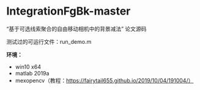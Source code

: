 # IntegrationFgBk-master
“基于可选线索聚合的自由移动相机中的背景减法” 论文源码

测试过的可运行文件：run_demo.m

**环境：**

- win10 x64
- matlab 2019a
- mexopencv（教程：https://fairytail655.github.io/2019/10/04/191004/）

